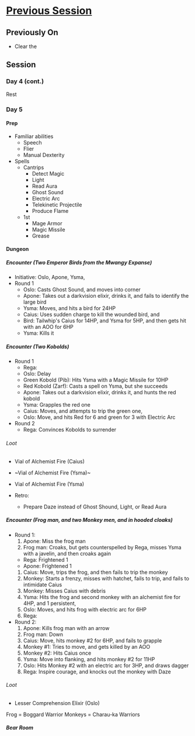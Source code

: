 # [Previous Session](./2020-07-16.md)

## Previously On

- Clear the 

## Session

### Day 4 (cont.)

Rest

### Day 5

#### Prep

- Familiar abilities
  - Speech
  - Flier
  - Manual Dexterity
- Spells
  - Cantrips
    - Detect Magic
    - Light
    - Read Aura
    - Ghost Sound
    - Electric Arc
    - Telekinetic Projectile
    - Produce Flame
  - 1st
    - Mage Armor
    - Magic Missile
    - Grease

#### Dungeon

##### Encounter (Two Emperor Birds from the Mwangy Expanse)

- Initiative: Oslo, Apone, Ysma, 
- Round 1
  - Oslo: Casts Ghost Sound, and moves into corner
  - Apone: Takes out a darkvision elixir, drinks it, and fails to identify the large bird
  - Ysma: Moves, and hits a bird for 24HP
  - Caius: Uses sudden charge to kill the wounded bird, and 
  - Bird: Tailwhip's Caius for 14HP, and Ysma for 5HP, and then gets hit with an AOO for 6HP
  - Ysma: Kills it

##### Encounter (Two Kobolds)

- Round 1
  - Rega: 
  - Oslo: Delay
  - Green Kobold (Pib): Hits Ysma with a Magic Missile for 10HP
  - Red Kobold (Zarf): Casts a spell on Ysma, but she succeeds
  - Apone: Takes out a darkvision elixir, drinks it, and hunts the red kobold
  - Ysma: Grapples the red one
  - Caius: Moves, and attempts to trip the green one, 
  - Oslo: Move, and hits Red for 6 and green for 3 with Electric Arc
- Round 2
  - Rega: Convinces Kobolds to surrender

###### Loot

- Vial of Alchemist Fire (Caius)
- ~Vial of Alchemist Fire (Ysma)~
- Vial of Alchemist Fire (Ysma)

- Retro: 
  - Prepare Daze instead of Ghost Shound, Light, or Read Aura
  
##### Encounter (Frog man, and two Monkey men, and  in hooded cloaks)

- Round 1:
  1. Apone: Miss the frog man
  1. Frog man: Croaks, but gets counterspelled by Rega, misses Ysma with a javelin, and then croaks again
    - Rega: Frightened 1
    - Apone: Frightened 1
  1. Caius: Move, trips the frog, and then fails to trip the monkey
  1. Monkey: Starts a frenzy, misses with hatchet, fails to trip, and fails to intimidate Caius
  1. Monkey: Misses Caius with debris
  1. Ysma: Hits the frog and second monkey with an alchemist fire for 4HP, and 1 persistent, 
  1. Oslo: Moves, and hits frog with electric arc for 6HP
  1. Rega: 
- Round 2:
  1. Apone: Kills frog man with an arrow
  1. Frog man: Down
  1. Caius: Move, hits monkey #2 for 6HP, and fails to grapple
  1. Monkey #1: Tries to move, and gets killed by an AOO
  1. Monkey #2: Hits Caius once
  1. Ysma: Move into flanking, and hits monkey #2 for 11HP
  1. Oslo: Hits Monkey #2 with an electric arc for 3HP, and draws dagger
  1. Rega: Inspire courage, and knocks out the monkey with Daze
  
###### Loot

- Lesser Comprehension Elixir (Oslo)

Frog = Boggard Warrior
Monkeys = Charau-ka Warriors

##### Bear Room


